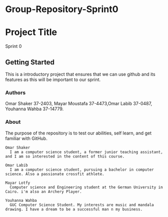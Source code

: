 # Group-Repository-Sprint0




# Project Title

Sprint 0

## Getting Started


This is a introductory project that ensures that we can use github and its features as this will be important to our sprint.




### Authors

Omar Shaker 37-2403,  Mayar Moustafa 37-4473,Omar Labib 37-0487, Youhanna Wahba 37-14779.

### About

The purpose of the repository is to test our abilities, self learn, and get familiar with GitHub.

```
Omar Shaker
  I am a computer science student, a former junior teaching assistant, and I am so interested in the content of this course.
```

```
Omar Labib
  I am a computer science student, pursuing a bachelor in computer science. Also a passionate crossfit athlete. 
```

```
Mayar Lotfy
  Computer science and Engineering student at the German University in Cairo. i'm also an Archery Player.
```

```
Youhanna Wahba
  GUC Computer Science Student. My interests are music and mandala drawing. I have a dream to be a successful man n my business.
```



